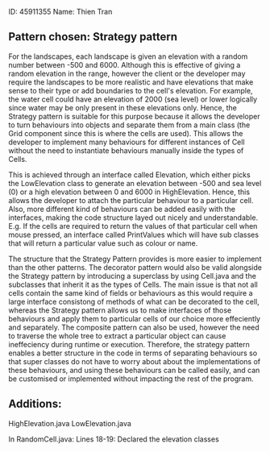 ID: 45911355  Name: Thien Tran
## Pattern chosen: Strategy pattern

For the landscapes, each landscape is given an elevation with a random number between -500 and 6000. Although this is effective of giving a random elevation in the range, however the client or the developer may require the landscapes to be more realistic and have elevations that make sense to their type or add boundaries to the cell's elevation. For example, the water cell could have an elevation of 2000 (sea level) or lower logically since water may be only present in these elevations only. Hence, the Strategy pattern is suitable for this purpose because it allows the developer to turn behaviours into objects and separate them from a main class (the Grid component since this is where the cells are used). This allows the developer to implement many behaviours for different instances of Cell without the need to instantiate behaviours manually inside the types of Cells. 

This is achieved through an interface called Elevation, which either picks the LowElevation class to generate an elevation between -500 and sea level (0) or a high elevation between 0 and 6000 in HighElevation. Hence, this allows the developer to attach the particular behaviour to a particular cell. Also, more different kind of behaviours can be added easily with the interfaces, making the code structure layed out nicely and understandable. E.g. If the cells are required to return the values of that particular cell when mouse pressed, an interface called PrintValues which will have sub classes that will return a particular value such as colour or name.

 The structure that the Strategy Pattern provides is more easier to implement than the other patterns. The decorator pattern would also be valid alongside the Strategy pattern by introducing a superclass by using Cell.java and the subclasses that inherit it as the types of Cells. The main issue is that not all cells contain the same kind of fields or behaviours as this would require a large interface consistong of methods of what can be decorated to the cell, whereas the Strategy pattern allows us to make interfaces of those behaviours and apply them to particular cells of our choice more effeciently and separately. The composite pattern can also be used, however the need to traverse the whole tree to extract a particular object can cause ineffeciency during runtime or execution. Therefore, the strategy pattern enables a better structure in the code in terms of separating behaviours so that super classes do not have to worry about about the implementations of these behaviours, and using these behaviours can be called easily, and can be customised or implemented without impacting the rest of the program.


## Additions: 
HighElevation.java
LowElevation.java

In RandomCell.java:
Lines 18-19: Declared the elevation classes

